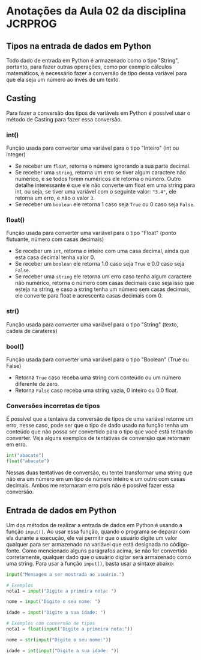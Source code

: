 # Anotações da Aula 02 da disciplina JCRPROG

## Tipos na entrada de dados em Python

Todo dado de entrada em Python é armazenado como o tipo "String", portanto, para fazer outras operações, como por exemplo cálculos matemáticos, é necessário fazer a conversão de tipo dessa variável para que ela seja um número ao invés de um texto.

## Casting

Para fazer a conversão dos tipos de variáveis em Python é possível usar o método de Casting para fazer essa conversão.

### int()

Função usada para converter uma variável para o tipo "Inteiro" (int ou integer)

- Se receber um `float`, retorna o número ignorando a sua parte decimal.
- Se receber uma `string`, retorna um erro se tiver algum caractere não numérico, e se todos forem numéricos ele retorna o número. Outro detalhe interessante é que ele não converte um float em uma string para int, ou seja, se tiver uma variável com o seguinte valor: `"3.4"`, ele retorna um erro, e não o valor `3`.
- Se receber um `boolean` ele retorna 1 caso seja `True` ou 0 caso seja `False`.

### float()

Função usada para converter uma variável para o tipo "Float" (ponto flutuante, número com casas decimais)

- Se receber um `int`, retorna o inteiro com uma casa decimal, ainda que esta casa decimal tenha valor 0.
- Se receber um `boolean` ele retorna 1.0 caso seja `True` e 0.0 caso seja `False`.
- Se receber uma `string` ele retorna um erro caso tenha algum caractere não numérico, retorna o número com casas decimais caso seja isso que esteja na string, e caso a string tenha um número sem casas decimais, ele converte para float e acrescenta casas decimais com 0.

### str()

Função usada para converter uma variável para o tipo "String" (texto, cadeia de carateres)

### bool()

Função usada para converter uma variável para o tipo "Boolean" (True ou False)

- Retorna `True` caso receba uma string com conteúdo ou um número diferente de zero.
- Retorna `False` caso receba uma string vazia, 0 inteiro ou 0.0 float.

### Conversões incorretas de tipos

É possível que a tentaiva da conversão de tipos de uma variável retorne um erro, nesse caso, pode ser que o tipo de dado usado na função tenha um conteúdo que não possa ser convertido para o tipo que você está tentando converter.
Veja alguns exemplos de tentativas de conversão que retornam em erro.

```python
int("abacate")
float("abacate")
```

Nessas duas tentativas de conversão, eu tentei transformar uma string que não era um número em um tipo de número inteiro e um outro com casas decimais. Ambos me retornaram erro pois não é possível fazer essa conversão.


## Entrada de dados em Python

Um dos métodos de realizar a entrada de dados em Python é usando a função `input()`. Ao usar essa função, quando o programa se deparar com ela durante a execução, ele vai permitir que o usuário digite um valor qualquer para ser armazenado na variável que está designada no código-fonte.
Como mencionado alguns parágrafos acima, se não for convertido corretamente, qualquer dado que o usuário digitar será armazenado como uma string.
Para usar a função `input()`, basta usar a sintaxe abaixo:

```python
input("Mensagem a ser mostrada ao usuário.")

# Exemplos
nota1 = input("Digite a primeira nota: ")

nome = input("Digite o seu nome: ")

idade = input("Digite a sua idade: ")

# Exemplos com conversão de tipos
nota1 = float(input("Digite a primeira nota:"))

nome = str(input("Digite o seu nome:"))

idade = int(input("Digite a sua idade: "))
```
